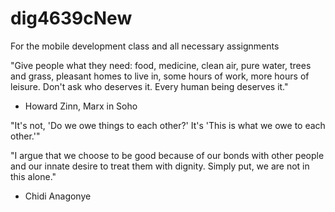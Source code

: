 # dig4639cNew

For the mobile development class and all necessary assignments

"Give people what they need: food, medicine, clean air, pure water, trees and grass, pleasant homes to live in, some hours of work, more hours of leisure. Don't ask who deserves it. Every human being deserves it."

- Howard Zinn, Marx in Soho

"It's not, 'Do we owe things to each other?' It's 'This is what we owe to each other.'"

"I argue that we choose to be good because of our bonds with other people and our innate desire to treat them with dignity. Simply put, we are not in this alone."

- Chidi Anagonye

